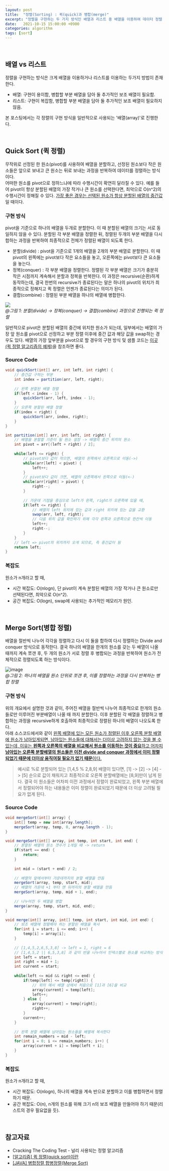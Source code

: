 ```yaml
---
layout: post
title:  "정렬(Sorting) : 퀵(quick)과 병합(merge)" 
excerpt: "정렬을 구현하는 두 가지 방식인 배열과 리스트 중 배열을 이용하여 데이터 정렬 방식 중 하나인 퀵(quick)정렬과 병합(merge)정렬에 대해 알아본다."
date:   2021-10-15 15:00:00 +0900
categories: algorithm
tags: [sort]
---
```


<br>

## 배열 vs 리스트

정렬을 구현하는 방식은 크게 배열을 이용하거나 리스트를 이용하는 두가지 방법이 존재한다.  
- 배열: 구현이 용이함, 병합할 부분 배열을 담아 둘 추가적인 보조 배열이 필요함.
- 리스트: 구현이 복잡함, 병합할 부분 배열을 담아 둘 추가적인 보조 배열이 필요하지 않음.

본 포스팅에서는 각 정렬의 구현 방식을 일반적으로 사용되는 '배열(array)'로 진행한다. 

<br>

## Quick Sort (퀵 정렬)

무작위로 선정된 한 원소(pivot)를 사용하여 배열을 분할하고, 선정된 원소보다 작은 원소들은 앞으로 보내고 큰 원소는 뒤로 보내는 과정을 반복하여 데이터를 정렬하는 방식이다.  
어떠한 원소를 pivot으로 정하느냐에 따라 수행시간이 확연히 달라질 수 있다. 예를 들어 pivot이 항상 분할된 배열의 가장 작거나 큰 원소를 선택한다면, 최악으로 O(n^2)의 수행시간이 정해질 수 있다. <u>가장 좋은 경우는 선택된 원소가 항상 분할된 배열의 중간값</u>일 때이다.

### 구현 방식

pivot을 기준으로 하나의 배열을 두개로 분할한다. 이 때 분할된 배열의 크기는 서로 동일하지 않을 수 있다. 분할된 각 부분 배열을 정렬한 뒤, 정렬된 두개의 부분 배열을 다시 합하는 과정을 반복하여 최종적으로 전체가 정렬된 배열이 되도록 한다.
- 분할(divide) : pivot을 기준으로 1개의 배열을 2개의 부분 배열로 분할한다. 이 때 pivot의 왼쪽에는 pivot보다 작은 요소들을 놓고, 오른쪽에는 pivot보다 큰 요소들을 놓는다.
- 정복(conquer) : 각 부분 배열을 정렬한다. 정렬된 각 부분 배열은 크기가 충분히 작은 시점까지 계속해서 분할과 정복을 반복한다. 이 과정은 recursive(순환)하게 동작하는데, 결국 한번의 recursive가 종료된다는 말은 하나의 pivot의 위치가 최종적으로 정해지고 퀵 정렬은 언젠가 종료된다는 의미가 된다.
- 결합(combine) : 정렬된 부분 배열을 하나의 배열에 병합한다.

![](https://gmlwjd9405.github.io/images/algorithm-quick-sort/quick-sort.png)  
*@그림 1: 분할(divide) → 정복(conquer) → 결합(combine) 과정으로 진행되는 퀵 정렬*

일반적으로 pivot은 분할된 배열의 중간에 위치한 원소가 되는데, 일부에서는 배열의 가장 앞 원소를 pivot으로 선정하고 부분 정렬 이후에 중간 값과 해당 값을 swap하는 경우도 있다. 배열의 가장 앞부분을 pivot으로 할 경우의 구현 방식 및 샘플 코드는 [이곳(퀵 정렬 알고리즘의 예제)](https://gmlwjd9405.github.io/2018/05/10/algorithm-quick-sort.html)을 참조하면 좋다.

### Source Code

```java
void quickSort(int[] arr, int left, int right) {
    // 중간값 구하는 부분
    int index = partition(arr, left, right);
    
    // 왼쪽 분할된 배열 정렬
    if(left < index - 1) {
        quickSort(arr, left, index - 1);
    }
    // 오른쪽 분할된 배열 정렬
    if(index < right) {
        quickSort(arr, index, right);
    }
}

int partition(int[] arr, int left, int right) {
    // 배열을 분할할 기준이 될 원소 설정 -> 배열의 중간 위치의 원소
    int pivot = arr[(left + right) / 2];
    
    while(left <= right) {
        // pivot보다 값이 작으면, 배열의 왼쪽에서 오른쪽으로 이동(->)
        while(arr[left] < pivot) {
            left++;
        }
        // pivot보다 값이 크면, 배열의 오른쪽에서 왼쪽으로 이동(<-)
        while(arr[right] > pivot) {
            right--;
        }
        
        // 가운데 기점을 중심으로 left가 왼쪽, right가 오른쪽에 있을 때,
        if(left <= right) {
            // 배열의 left 위치에 있는 값과 right 위치에 있는 값을 교환
            swap(arr, left, right);	
            // 다음 위치 값을 확인하기 위해 각각 왼쪽과 오른쪽으로 한칸씩 이동
            left++;
            right--;
        }
    }
    // left => pivot의 위치까지 오게 되므로, 즉 중간값이 됨
    return left;
}
```

### 복잡도
원소가 n개라고 할 때,
- 시간 복잡도: O(nlogn), 단 pivot이 계속 분할된 배열의 가장 작거나 큰 원소로만 선택된다면, 최악으로 O(n^2).
- 공간 복잡도: O(logn), swap에 사용되는 추가적인 메모리가 원인.

<br>

## Merge Sort(병합 정렬)

배열을 절반씩 나누어 각각을 정렬하고 다시 이 둘을 합하여 다시 정렬하는 Divide and conquer 방식으로 동작한다. 결국 하나의 배열을 한개의 원소를 갖는 두 배열이 나올 때까지 계속 쪼갠 후, 두 개의 원소가 서로 정렬 후 병합되는 과정을 반복하여 원소가 전체적으로 정렬되도록 하는 방식이다. 

![image](https://user-images.githubusercontent.com/39115630/137437519-9a43835b-401e-4ebe-bce9-7b1ab432efea.png)  
*@그림 2: 하나의 배열을 원소 단위로 쪼갠 후, 이를 정렬하는 과정을 다시 반복하는 병합 정렬*

### 구현 방식

위의 개요에서 설명한 것과 같이, 주어진 배열을 절반씩 나누어 최종적으로 한개의 원소들로만 이루어진 부분배열이 나올 때 까지 분할한다. 이후 분할된 각 배열을 정렬하고 병합하는 과정을 recursive하게 호출하여 최종적으로 정렬된 하나의 배열이 나오도록 한다.  
아래 소스코드에서와 같이 <u>왼쪽 배열에 있는 모든 원소가 정렬된 이후 오른쪽 분할 배열에 원소가 남아있게되면, 남아있는 원소들에 대해서는 더이상 고려하지 않는 것을 볼 수 있는데, 이유는 **왼쪽과 오른쪽의 배열을 비교해서 원소를 이동하는 것이 중요**하고 어차피 **남아있는 오른쪽 분할배열의 원소들은 이전 divide and conquer 과정에서 이미 정렬되었기 때문에 더이상 움직여질 필요가 없기 때문**이다.</u> 

> 예시로 %로 분할되어 있는 [1,4,5 % 2,8,9] 배열이 있다면, [1] -> [2] -> [4] -> [5] 순으로 값이 채워지고 최종적으로 오른쪽 분할배열에는 [8,9]만이 남게 된다. 결국 이 원소들은 어차피 이전 과정에서 정렬이 완료되었고, 왼쪽 부분 배열에서 정렬되어야 하는 내용들은 이미 정렬이 완료되었기 때문에 더 이상 고려될 필요가 없게 된다.

### Source Code

```java
void mergeSort(int[] array) {
    int[] temp = new int[array.length];
    mergeSort(array, temp, 0, array.length - 1);    
}

void mergeSort(int[] array, int temp, int start, int end) {
    // 분할된 배열의 원소 갯수가 1개일 때 -> return
    if(start == end) {
    	return;
    }
    
    int mid = (start + end) / 2;
    
    // 배열의 앞에서부터 가운데까지의 분할 배열을 만듬
    mergeSort(array, temp, start, mid);
    // 배열의 가운데 +1 부터 맨 뒤까지의 분할 배열을 만듬
    mergeSort(array, temp, mid + 1, end);
    
    // 나누어진 두 배열을 병합
    merge(array, temp, start, mid, end);	
}

void merge(int[] array, int[] temp, int start, int mid, int end) {
    // 보조 배열에 정렬해야 하는 분할된 배열을 복사
    for(int i = start; i <= end; i++) {
    	temp[i] = array[i];	
    }
    
    // [1,4,5,2,6,5,3,8] -> left = 1, right = 6
    // [1,4,5,2 || 6,5,3,8] 과 같이 반을 나누어서 인덱스별로 원소를 비교하는 방식
    int left = start;
    int right = mid + 1;
    int current = start;
    
    while(left <= mid && right <= end) {
        if(temp[left] <= temp[right]) {
            // 위의 예시 배열 상에서 처음으로 [1]과 [6]을 비교 
            array[current] = temp[left];
            left++;
        } else {
            array[current] = temp[right];
            right++;
        }
        current++;
    }
    
    // 왼쪽 분할 배열에 남아있는 원소들을 배열에 복사한다
    int remain_numbers = mid - left;
    for(int i = 0; i <= remain_numbers; i++) {
    	array[current + i] = temp[left + i];
    }
}
```

### 복잡도
원소가 n개라고 할 때,
- 시간 복잡도: O(nlogn), 하나의 배열을 계속 반으로 분할하고 이를 병합하면서 정렬하기 때문.
- 공간 복잡도: O(n), n개의 원소를 위해 크기 n의 보조 배열을 만들어야 하기 때문(리스트의 경우 필요없을 듯).

<br>

## 참고자료 
- Cracking The Coding Test - 널리 사용되는 정렬 알고리즘
- [[알고리즘] 퀵 정렬(quick sort)이란](https://gmlwjd9405.github.io/2018/05/10/algorithm-quick-sort.html)
- [[JAVA] 병합정렬,합병정렬(Merge Sort)](https://cornswrold.tistory.com/30)

